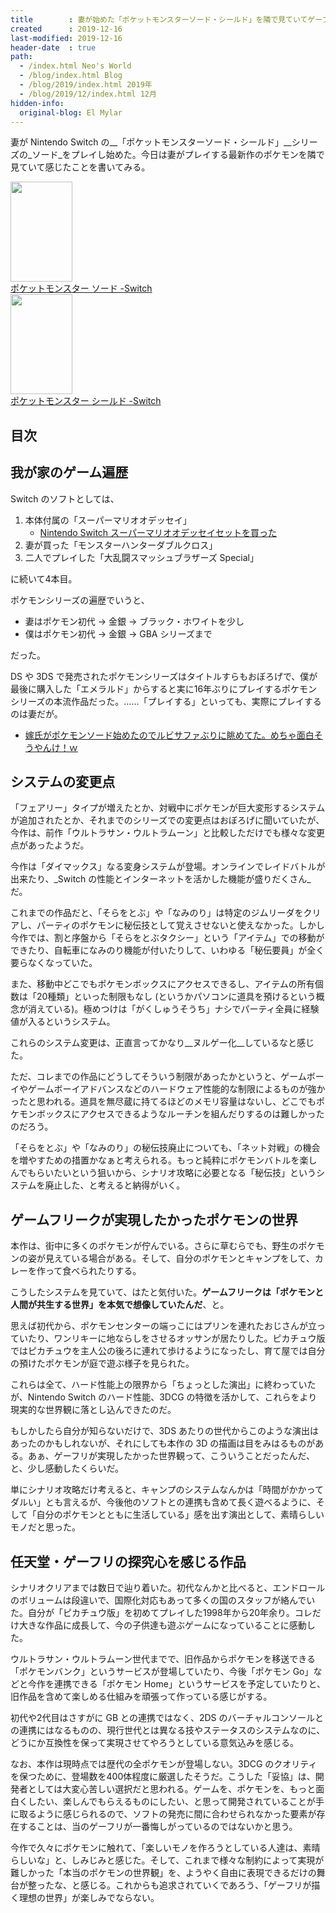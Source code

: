 ```yaml
---
title        : 妻が始めた「ポケットモンスターソード・シールド」を隣で見ていてゲーフリが実現したかったことを感じた
created      : 2019-12-16
last-modified: 2019-12-16
header-date  : true
path:
  - /index.html Neo's World
  - /blog/index.html Blog
  - /blog/2019/index.html 2019年
  - /blog/2019/12/index.html 12月
hidden-info:
  original-blog: El Mylar
---
```


妻が Nintendo Switch の__「ポケットモンスターソード・シールド」__シリーズの_ソード_をプレイし始めた。今日は妻がプレイする最新作のポケモンを隣で見ていて感じたことを書いてみる。

<div class="ad-amazon">
  <div class="ad-amazon-image">
    <a href="https://www.amazon.co.jp/dp/B07V3KK93X?tag=neos21-22&amp;linkCode=osi&amp;th=1&amp;psc=1">
      <img src="https://m.media-amazon.com/images/I/51fKzkhHtiL._SL160_.jpg" width="99" height="160">
    </a>
  </div>
  <div class="ad-amazon-info">
    <div class="ad-amazon-title">
      <a href="https://www.amazon.co.jp/dp/B07V3KK93X?tag=neos21-22&amp;linkCode=osi&amp;th=1&amp;psc=1">ポケットモンスター ソード -Switch</a>
    </div>
  </div>
</div>

<div class="ad-amazon">
  <div class="ad-amazon-image">
    <a href="https://www.amazon.co.jp/dp/B07V6QMYCK?tag=neos21-22&amp;linkCode=osi&amp;th=1&amp;psc=1">
      <img src="https://m.media-amazon.com/images/I/51g3JOrmUEL._SL160_.jpg" width="99" height="160">
    </a>
  </div>
  <div class="ad-amazon-info">
    <div class="ad-amazon-title">
      <a href="https://www.amazon.co.jp/dp/B07V6QMYCK?tag=neos21-22&amp;linkCode=osi&amp;th=1&amp;psc=1">ポケットモンスター シールド -Switch</a>
    </div>
  </div>
</div>

## 目次

## 我が家のゲーム遍歴

Switch のソフトとしては、

1. 本体付属の「スーパーマリオオデッセイ」
    - [Nintendo Switch スーパーマリオオデッセイセットを買った](/blog/2017/10/30-01.html)
2. 妻が買った「モンスターハンターダブルクロス」
3. 二人でプレイした「大乱闘スマッシュブラザーズ Special」

に続いて4本目。

ポケモンシリーズの遍歴でいうと、

- 妻はポケモン初代 → 金銀 → ブラック・ホワイトを少し
- 僕はポケモン初代 → 金銀 → GBA シリーズまで

だった。

DS や 3DS で発売されたポケモンシリーズはタイトルすらもおぼろげで、僕が最後に購入した「エメラルド」からすると実に16年ぶりにプレイするポケモンシリーズの本流作品だった。……「プレイする」といっても、実際にプレイするのは妻だが。

- [嫁氏がポケモンソード始めたのでルビサファぶりに眺めてた。めちゃ面白そうやんけ！ｗ](https://www.instagram.com/p/B5qDwjWJzoh/)

## システムの変更点

「フェアリー」タイプが増えたとか、対戦中にポケモンが巨大変形するシステムが追加されたとか、それまでのシリーズでの変更点はおぼろげに聞いていたが、今作は、前作「ウルトラサン・ウルトラムーン」と比較しただけでも様々な変更点があったようだ。

今作は「ダイマックス」なる変身システムが登場。オンラインでレイドバトルが出来たり、_Switch の性能とインターネットを活かした機能が盛りだくさん_だ。

これまでの作品だと、「そらをとぶ」や「なみのり」は特定のジムリーダをクリアし、パーティのポケモンに秘伝技として覚えさせないと使えなかった。しかし今作では、割と序盤から「そらをとぶタクシー」という「アイテム」での移動ができたり、自転車になみのり機能が付いたりして、いわゆる「秘伝要員」が全く要らなくなっていた。

また、移動中どこでもポケモンボックスにアクセスできるし、アイテムの所有個数は「20種類」といった制限もなし (というかパソコンに道具を預けるという概念が消えている)。極めつけは「がくしゅうそうち」ナシでパーティ全員に経験値が入るというシステム。

これらのシステム変更は、正直言ってかなり__ヌルゲー化__しているなと感じた。

ただ、コレまでの作品にどうしてそういう制限があったかというと、ゲームボーイやゲームボーイアドバンスなどのハードウェア性能的な制限によるものが強かったと思われる。道具を無尽蔵に持てるほどのメモリ容量はないし、どこでもポケモンボックスにアクセスできるようなルーチンを組んだりするのは難しかったのだろう。

「そらをとぶ」や「なみのり」の秘伝技廃止についても、「ネット対戦」の機会を増やすための措置かなぁと考えられる。もっと純粋にポケモンバトルを楽しんでもらいたいという狙いから、シナリオ攻略に必要となる「秘伝技」というシステムを廃止した、と考えると納得がいく。

## ゲームフリークが実現したかったポケモンの世界

本作は、街中に多くのポケモンが佇んでいる。さらに草むらでも、野生のポケモンの姿が見えている場合がある。そして、自分のポケモンとキャンプをして、カレーを作って食べられたりする。

こうしたシステムを見ていて、はたと気付いた。__ゲームフリークは「ポケモンと人間が共生する世界」を本気で想像していたんだ__、と。

思えば初代から、ポケモンセンターの端っこにはプリンを連れたおじさんが立っていたり、ワンリキーに地ならしをさせるオッサンが居たりした。ピカチュウ版ではピカチュウを主人公の後ろに連れて歩けるようになったし、育て屋では自分の預けたポケモンが庭で遊ぶ様子を見られた。

これらは全て、ハード性能上の限界から「ちょっとした演出」に終わっていたが、Nintendo Switch のハード性能、3DCG の特徴を活かして、これらをより現実的な世界観に落とし込んできたのだ。

もしかしたら自分が知らないだけで、3DS あたりの世代からこのような演出はあったのかもしれないが、それにしても本作の 3D の描画は目をみはるものがある。あぁ、ゲーフリが実現したかった世界観って、こういうことだったんだ、と、少し感動したくらいだ。

単にシナリオ攻略だけ考えると、キャンプのシステムなんかは「時間がかかってダルい」とも言えるが、今後他のソフトとの連携も含めて長く遊べるように、そして「自分のポケモンとともに生活している」感を出す演出として、素晴らしいモノだと思った。

## 任天堂・ゲーフリの探究心を感じる作品

シナリオクリアまでは数日で辿り着いた。初代なんかと比べると、エンドロールのボリュームは段違いで、国際化対応もあって多くの国のスタッフが絡んでいた。自分が「ピカチュウ版」を初めてプレイした1998年から20年余り。コレだけ大きな作品に成長して、今の子供達も遊ぶゲームになっていることに感動した。

ウルトラサン・ウルトラムーン世代までで、旧作品からポケモンを移送できる「ポケモンバンク」というサービスが登場していたり、今後「ポケモン Go」などと今作を連携できる「ポケモン Home」というサービスを予定していたりと、旧作品を含めて楽しめる仕組みを頑張って作っている感じがする。

初代や2代目はさすがに GB との連携ではなく、2DS のバーチャルコンソールとの連携にはなるものの、現行世代とは異なる技やステータスのシステムなのに、どうにか互換性を保って実現させてやろうとしている意気込みを感じる。

なお、本作は現時点では歴代の全ポケモンが登場しない。3DCG のクオリティを保つために、登場数を400体程度に厳選したそうだ。こうした「妥協」は、開発者としては大変心苦しい選択だと思われる。ゲームを、ポケモンを、もっと面白くしたい、楽しんでもらえるものにしたい、と思って開発されていることが手に取るように感じられるので、ソフトの発売に間に合わせられなかった要素が存在することは、当のゲーフリが一番悔しがっているのではないかと思う。

今作で久々にポケモンに触れて、「楽しいモノを作ろうとしている人達は、素晴らしいな」と、しみじみと感じた。そして、これまで様々な制約によって実現が難しかった「本当のポケモンの世界観」を、ようやく自由に表現できるだけの舞台が整ったな、と感じる。これからも追求されていくであろう、「ゲーフリが描く理想の世界」が楽しみでならない。
